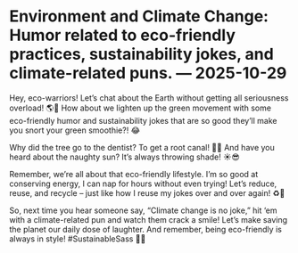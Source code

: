 # Environment and Climate Change: Humor related to eco-friendly practices, sustainability jokes, and climate-related puns. — 2025-10-29

Hey, eco-warriors! Let’s chat about the Earth without getting all seriousness overload! 🌎💚 How about we lighten up the green movement with some eco-friendly humor and sustainability jokes that are so good they’ll make you snort your green smoothie?! 😂

Why did the tree go to the dentist? To get a root canal! 🦷🌳 And have you heard about the naughty sun? It’s always throwing shade! ☀️😎

Remember, we’re all about that eco-friendly lifestyle. I’m so good at conserving energy, I can nap for hours without even trying! Let’s reduce, reuse, and recycle – just like how I reuse my jokes over and over again! ♻️🤪

So, next time you hear someone say, “Climate change is no joke,” hit ‘em with a climate-related pun and watch them crack a smile! Let’s make saving the planet our daily dose of laughter. And remember, being eco-friendly is always in style! #SustainableSass 🌿✨